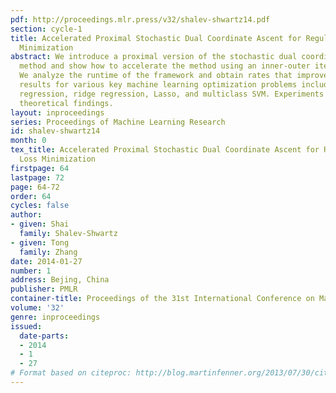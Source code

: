 ```yaml
---
pdf: http://proceedings.mlr.press/v32/shalev-shwartz14.pdf
section: cycle-1
title: Accelerated Proximal Stochastic Dual Coordinate Ascent for Regularized Loss
  Minimization
abstract: We introduce a proximal version of the stochastic dual coordinate ascent
  method and show how to accelerate the method using an inner-outer iteration procedure.
  We analyze the runtime of the framework and obtain rates that improve state-of-the-art
  results for various key machine learning optimization problems including SVM,   logistic
  regression, ridge regression, Lasso, and multiclass SVM. Experiments validate our
  theoretical findings.
layout: inproceedings
series: Proceedings of Machine Learning Research
id: shalev-shwartz14
month: 0
tex_title: Accelerated Proximal Stochastic Dual Coordinate Ascent for Regularized
  Loss Minimization
firstpage: 64
lastpage: 72
page: 64-72
order: 64
cycles: false
author:
- given: Shai
  family: Shalev-Shwartz
- given: Tong
  family: Zhang
date: 2014-01-27
number: 1
address: Bejing, China
publisher: PMLR
container-title: Proceedings of the 31st International Conference on Machine Learning
volume: '32'
genre: inproceedings
issued:
  date-parts:
  - 2014
  - 1
  - 27
# Format based on citeproc: http://blog.martinfenner.org/2013/07/30/citeproc-yaml-for-bibliographies/
---
```

